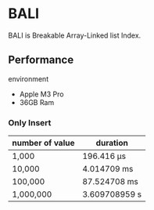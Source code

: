 # BALI

BALI is Breakable Array-Linked list Index.

## Performance

environment

- Apple M3 Pro
- 36GB Ram

### Only Insert

|number of value|duration|
|---|---|
|1,000|196.416 µs|
|10,000|4.014709 ms|
|100,000|87.524708 ms|
|1,000,000|3.609708959 s|
